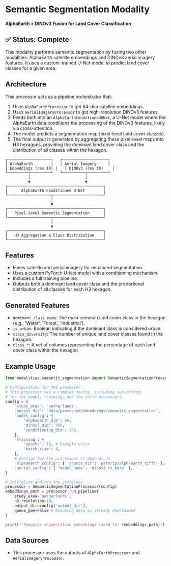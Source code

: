 # Semantic Segmentation Modality

**AlphaEarth + DINOv3 Fusion for Land Cover Classification**

## ✅ Status: Complete

This modality performs semantic segmentation by fusing two other modalities: AlphaEarth satellite embeddings and DINOv3 aerial imagery features. It uses a custom-trained U-Net model to predict land cover classes for a given area.

## Architecture

This processor acts as a pipeline orchestrator that:
1.  Uses `AlphaEarthProcessor` to get 64-dim satellite embeddings.
2.  Uses `AerialImageryProcessor` to get high-resolution DINOv3 features.
3.  Feeds both into an `AlphaEarthConditionedUNet`, a U-Net model where the AlphaEarth data conditions the processing of the DINOv3 features, likely via cross-attention.
4.  The model predicts a segmentation map (pixel-level land cover classes).
5.  The final output is generated by aggregating these pixel-level maps into H3 hexagons, providing the dominant land cover class and the distribution of all classes within the hexagon.

```
┌───────────────────┐   ┌────────────────────┐
│ AlphaEarth        │   │ Aerial Imagery     │
│ Embeddings (res 10) │   │ DINOv3 (res 10)    │
└─────────┬─────────┘   └──────────┬─────────┘
          │                        │
          ▼                        ▼
┌──────────────────────────────────────────┐
│      AlphaEarth-Conditioned U-Net        │
└───────────────────┬──────────────────────┘
                    │
                    ▼
┌──────────────────────────────────────────┐
│   Pixel-level Semantic Segmentation      │
└───────────────────┬──────────────────────┘
                    │
                    ▼
┌──────────────────────────────────────────┐
│   H3 Aggregation & Class Distribution    │
└──────────────────────────────────────────┘
```

## Features
- Fuses satellite and aerial imagery for enhanced segmentation.
- Uses a custom PyTorch U-Net model with a conditioning mechanism.
- Includes a full training pipeline.
- Outputs both a dominant land cover class and the proportional distribution of all classes for each H3 hexagon.

## Generated Features
- `dominant_class_name`: The most common land cover class in the hexagon (e.g., 'Water', 'Forest', 'Industrial').
- `is_urban`: Boolean indicating if the dominant class is considered urban.
- `class_diversity`: The number of unique land cover classes found in the hexagon.
- `class_*`: A set of columns representing the percentage of each land cover class within the hexagon.

## Example Usage
```python
from modalities.semantic_segmentation import SemanticSegmentationProcessor

# Configuration for the processor
# This processor has a complex config, including sub-configs
# for the model, training, and the child processors.
config = {
    'study_area': 'netherlands',
    'output_dir': 'data/processed/embeddings/semantic_segmentation',
    'model_config': {
        'alphaearth_dim': 64,
        'dinov3_dim': 768,
        'conditioning_dim': 256,
    },
    'training': {
        'epochs': 10, # Example value
        'batch_size': 4,
    },
    # Configs for the processors it depends on
    'alphaearth_config': { 'source_dir': 'path/to/alphaearth_tiffs' },
    'aerial_config': { 'model_name': 'dinov3_rs_base' },
}

# Initialize and run the processor
processor = SemanticSegmentationProcessor(config)
embeddings_path = processor.run_pipeline(
    study_area='netherlands',
    h3_resolution=10,
    output_dir=config['output_dir'],
    queue_gee=False # Assuming data is already downloaded
)

print(f"Semantic segmentation embeddings saved to: {embeddings_path}")
```

## Data Sources
- This processor uses the outputs of `AlphaEarthProcessor` and `AerialImageryProcessor`.
